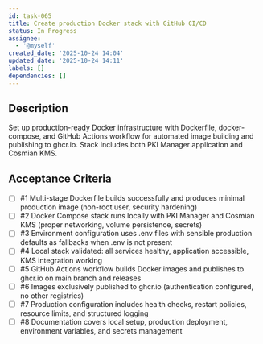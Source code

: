 ```yaml
---
id: task-065
title: Create production Docker stack with GitHub CI/CD
status: In Progress
assignee:
  - '@myself'
created_date: '2025-10-24 14:04'
updated_date: '2025-10-24 14:11'
labels: []
dependencies: []
---
```


## Description

<!-- SECTION:DESCRIPTION:BEGIN -->
Set up production-ready Docker infrastructure with Dockerfile, docker-compose, and GitHub Actions workflow for automated image building and publishing to ghcr.io. Stack includes both PKI Manager application and Cosmian KMS.
<!-- SECTION:DESCRIPTION:END -->

## Acceptance Criteria
<!-- AC:BEGIN -->
- [ ] #1 Multi-stage Dockerfile builds successfully and produces minimal production image (non-root user, security hardening)
- [ ] #2 Docker Compose stack runs locally with PKI Manager and Cosmian KMS (proper networking, volume persistence, secrets)
- [ ] #3 Environment configuration uses .env files with sensible production defaults as fallbacks when .env is not present
- [ ] #4 Local stack validated: all services healthy, application accessible, KMS integration working
- [ ] #5 GitHub Actions workflow builds Docker images and publishes to ghcr.io on main branch and releases
- [ ] #6 Images exclusively published to ghcr.io (authentication configured, no other registries)
- [ ] #7 Production configuration includes health checks, restart policies, resource limits, and structured logging
- [ ] #8 Documentation covers local setup, production deployment, environment variables, and secrets management
<!-- AC:END -->
